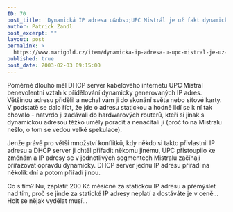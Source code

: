 ```yaml
---
ID: 70
post_title: 'Dynamická IP adresa u&nbsp;UPC Mistrál je už fakt dynamická'
author: Patrick Zandl
post_excerpt: ""
layout: post
permalink: >
  https://www.marigold.cz/item/dynamicka-ip-adresa-u-upc-mistral-je-uz-fakt-dynamicka
published: true
post_date: 2003-02-03 09:15:00
---
```

<P>Poměrně dlouho měl DHCP server kabelového internetu UPC Mistral benevolentní vztah k přidělování dynamicky generovaných IP adres. Většinou adresu přidělil a nechal vám ji do skonání světa nebo síťové karty. V podstatě se dalo říct, že jde o adresu statickou a hodně lidí se k ní tak chovalo - natvrdo ji zadávali do hardwarových routerů, kteří si jinak s dynamickou adresou těžko uměly poradit a nenačítali ji (proč to na Mistralu nešlo, o tom se vedou velké spekulace).</P>
<P>Jenže právě pro větší množství konflitků, kdy někdo si takto přivlastnil IP adresu a DHCP server ji chtěl přiřadit někomu jinému, UPC přistoupilo ke změnám a IP adresy se v jednotlivých segmentech Mistralu začínají přiřazovat opravdu dynamicky. DHCP server jednu IP adresu přiřadí na několik dní a potom přiřadí jinou. </P>
<P>Co s tím? Nu, zaplatit 200 Kč měsíčně za statickou IP adresu a přemýšlet nad tím, proč se jinde za statické IP adresy neplatí a dostáváte je v ceně... Holt se nějak vydělat musí...</P>